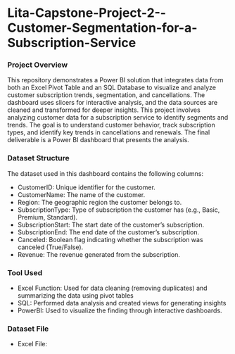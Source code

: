 # Lita-Capstone-Project-2--Customer-Segmentation-for-a-Subscription-Service

### Project Overview
This repository demonstrates a Power BI solution that integrates data from both an Excel Pivot Table and an SQL Database to visualize and analyze customer subscription trends, segmentation, and cancellations. The dashboard uses slicers for interactive analysis, and the data sources are cleaned and transformed for deeper insights. This project involves analyzing customer data for a subscription service to identify segments and trends. The goal is to understand customer behavior, track subscription types, and identify key trends in cancellations and renewals. The final deliverable is a Power BI dashboard that presents the analysis.

### Dataset Structure
The dataset used in this dashboard contains the following columns:

- CustomerID: Unique identifier for the customer.
- CustomerName: The name of the customer.
- Region: The geographic region the customer belongs to.
- SubscriptionType: Type of subscription the customer has (e.g., Basic, Premium, Standard).
- SubscriptionStart: The start date of the customer’s subscription.
- SubscriptionEnd: The end date of the customer’s subscription.
- Canceled: Boolean flag indicating whether the subscription was canceled (True/False).
- Revenue: The revenue generated from the subscription.

### Tool Used
- Excel Function: Used for data cleaning (removing duplicates) and summarizing the data using pivot tables
- SQL: Performed data analysis and created views for generating insights
- PowerBI: Used to visualize the finding through interactive dashboards.

### Dataset File
- Excel File: 
